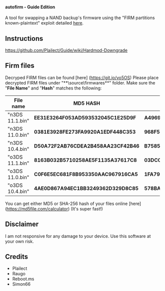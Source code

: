 #### autofirm - Guide Edition

A tool for swapping a NAND backup's firmware using the "FIRM partitions known-plaintext" exploit detailed [here](https://www.3dbrew.org/wiki/3DS_System_Flaws).

## Instructions

https://github.com/Plailect/Guide/wiki/Hardmod-Downgrade

## Firm files

Decryped FIRM files can be found [here] (https://git.io/vo5OS)
Please place decrypted FIRM files under "**\source\firmwares\**" folder.
Make sure the "**File Name**" and "**Hash**" matches the following:

| File name       | MD5 HASH                             | SHA-256 HASH                                                         |
| --------------- | ------------------------------------ | -------------------------------------------------------------------- |
| "n3DS 11.1.bin" | **EE31E3264F053AD593532045C1E25D9F** | **A49692960616442F3C6962E74D2CE0D83360A26F812B2B000C00846884E45160** |
| "n3DS 11.0.bin" | **0381E3928FE273FA9920A1EDF448C353** | **968F5F9A7E444E1CBAA3057147E0D54789A791E3295922CE646AB91914484063** |
| "n3DS 10.4.bin" | **D50A72F2AB76CDEA2B458AA23CF42B46** | **B7585270B38EA453670CBB967B6FA6D05AB4E07B2BABFAD4E7D78F42E280A2E6** |
| "o3DS 11.1.bin" | **8163B032B5710258AE5F1135A37617C8** | **03DCCE244FD203319E0802CF022DB67BB6C2EC08B6A15C01296C0C289705BE37** |
| "o3DS 11.0.bin" | **C0F6E5EC681F8B953350AAC967916CA5** | **1FA79F9A575606FC70C49A71B37DE55CACB4B808AD79C982ED93FE31685D39B1** |
| "o3DS 10.4.bin" | **4AE0D867A94EC1BB3249362D329D8C85** | **578BA58A19502CF62D887C80BFF1D207BE038E5C1B3CAD5B3306790381239A07** |

You can get either MD5 or SHA-256 hash of your files online [here] (https://md5file.com/calculator) (It's super fast!)

## Disclaimer

I am not responsive for any damage to your device. Use this software at your own risk.

## Credits

+ Plailect
+ Raugo
+ Reboot.ms
+ Simon66

